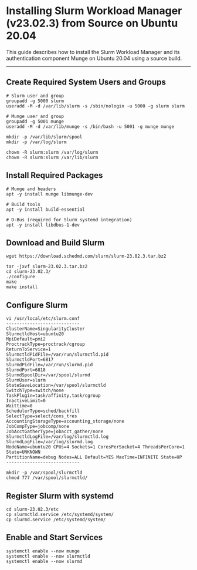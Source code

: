 # Installing Slurm Workload Manager (v23.02.3) from Source on Ubuntu 20.04

This guide describes how to install the Slurm Workload Manager and its authentication component Munge on Ubuntu 20.04 using a source build.

---

## Create Required System Users and Groups
```
# Slurm user and group
groupadd -g 5000 slurm
useradd -M -d /var/lib/slurm -s /sbin/nologin -u 5000 -g slurm slurm

# Munge user and group
groupadd -g 5001 munge
useradd -M -d /var/lib/munge -s /bin/bash -u 5001 -g munge munge

mkdir -p /var/lib/slurm/spool
mkdir -p /var/log/slurm

chown -R slurm:slurm /var/log/slurm
chown -R slurm:slurm /var/lib/slurm
```

## Install Required Packages
```
# Munge and headers
apt -y install munge libmunge-dev

# Build tools
apt -y install build-essential

# D-Bus (required for Slurm systemd integration)
apt -y install libdbus-1-dev
```

## Download and Build Slurm
```
wget https://download.schedmd.com/slurm/slurm-23.02.3.tar.bz2

tar -jxvf slurm-23.02.3.tar.bz2
cd slurm-23.02.3/
./configure
make
make install
```

## Configure Slurm
```
vi /usr/local/etc/slurm.conf
----------------------------
ClusterName=SingularityCluster
SlurmctldHost=ubuntu20
MpiDefault=pmi2
ProctrackType=proctrack/cgroup
ReturnToService=1
SlurmctldPidFile=/var/run/slurmctld.pid
SlurmctldPort=6817
SlurmdPidFile=/var/run/slurmd.pid
SlurmdPort=6818
SlurmdSpoolDir=/var/spool/slurmd
SlurmUser=slurm
StateSaveLocation=/var/spool/slurmctld
SwitchType=switch/none
TaskPlugin=task/affinity,task/cgroup
InactiveLimit=0
Waittime=0
SchedulerType=sched/backfill
SelectType=select/cons_tres
AccountingStorageType=accounting_storage/none
JobCompType=jobcomp/none
JobAcctGatherType=jobacct_gather/none
SlurmctldLogFile=/var/log/slurmctld.log
SlurmdLogFile=/var/log/slurmd.log
NodeName=ubuntu20 CPUs=4 Sockets=1 CoresPerSocket=4 ThreadsPerCore=1 State=UNKNOWN
PartitionName=debug Nodes=ALL Default=YES MaxTime=INFINITE State=UP
----------------------------

mkdir -p /var/spool/slurmctld
chmod 777 /var/spool/slurmctld/
```

## Register Slurm with systemd
```
cd slurm-23.02.3/etc
cp slurmctld.service /etc/systemd/system/
cp slurmd.service /etc/systemd/system/
```

## Enable and Start Services
```
systemctl enable --now munge
systemctl enable --now slurmctld
systemctl enable --now slurmd
```
